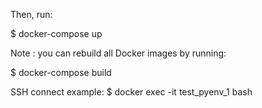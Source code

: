Then, run:

$ docker-compose up

Note : you can rebuild all Docker images by running:

$ docker-compose build

SSH connect example:
$ docker exec -it test_pyenv_1 bash
